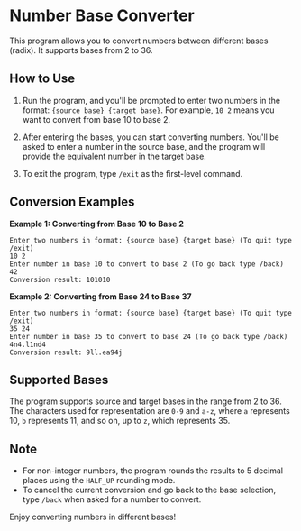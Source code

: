 # Number Base Converter

This program allows you to convert numbers between different bases (radix). It supports bases from 2 to 36.

## How to Use

1. Run the program, and you'll be prompted to enter two numbers in the format: `{source base} {target base}`. For example, `10 2` means you want to convert from base 10 to base 2.

2. After entering the bases, you can start converting numbers. You'll be asked to enter a number in the source base, and the program will provide the equivalent number in the target base.

3. To exit the program, type `/exit` as the first-level command.

## Conversion Examples

**Example 1: Converting from Base 10 to Base 2**

```agsl
Enter two numbers in format: {source base} {target base} (To quit type /exit)
10 2
Enter number in base 10 to convert to base 2 (To go back type /back)
42
Conversion result: 101010
```

**Example 2: Converting from Base 24 to Base 37**

```agsl
Enter two numbers in format: {source base} {target base} (To quit type /exit)
35 24
Enter number in base 35 to convert to base 24 (To go back type /back)
4n4.l1nd4
Conversion result: 9ll.ea94j
```


## Supported Bases

The program supports source and target bases in the range from 2 to 36. The characters used for representation are `0-9` and `a-z`, where `a` represents 10, `b` represents 11, and so on, up to `z`, which represents 35.

## Note

- For non-integer numbers, the program rounds the results to 5 decimal places using the `HALF_UP` rounding mode.
- To cancel the current conversion and go back to the base selection, type `/back` when asked for a number to convert.

Enjoy converting numbers in different bases!
